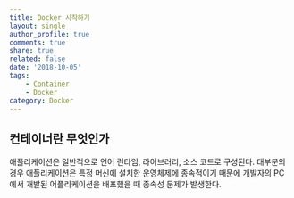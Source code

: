 ```yaml
---
title: Docker 시작하기
layout: single
author_profile: true
comments: true
share: true
related: false
date: '2018-10-05'
tags:
    - Container
    - Docker
category: Docker
---
```


## 컨테이너란 무엇인가
애플리케이션은 일반적으로 언어 런타임, 라이브러리, 소스 코드로 구성된다. 대부분의 경우 애플리케이션은 특정 머신에 설치한 운영체제에 종속적이기 때문에 개발자의 PC에서 개발된 어플리케이션을 배포했을 때 종속성 문제가 발생한다. 